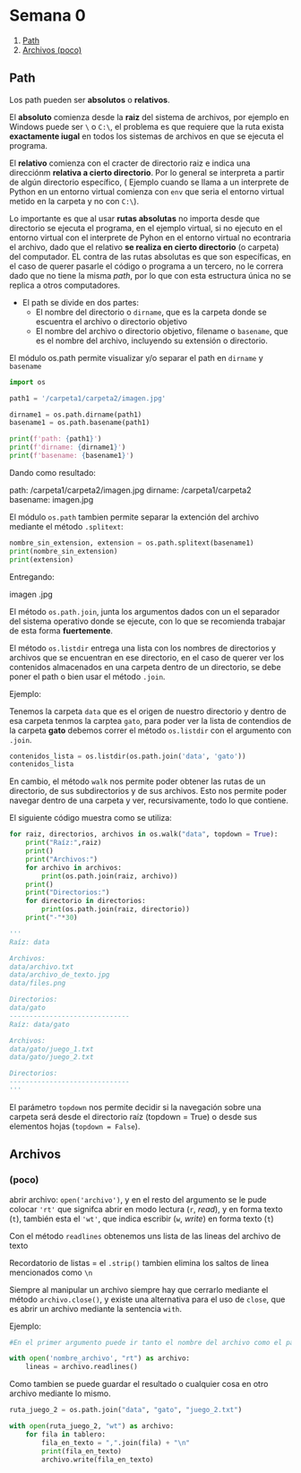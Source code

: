 # Semana 0

1. [Path](#Path)
2. [Archivos (poco)](#Archivos)

## Path

Los path pueden ser **absolutos** o **relativos**.

El **absoluto** comienza desde la **raiz** del sistema de archivos, por ejemplo en Windows puede ser `\` o `C:\`, el problema es que requiere que la ruta exista **exactamente iugal** en todos los sistemas de archivos en que se ejecuta el programa.

El **relativo** comienza con el cracter de directorio raiz e indica una direcciónm **relativa a cierto directorio**. Por lo general se interpreta a partir de algún directorio específico, ( Ejemplo cuando se llama a un interprete de Python en un entorno virtual comienza con `env` que seria el entorno virtual metido en la carpeta y no con `C:\`).

Lo importante es que al usar **rutas absolutas** no importa desde que directorio se ejecuta el programa, en el ejemplo virtual, si no ejecuto en el entorno virtual con el interprete de Pyhon en el entorno virtual no econtraria el archivo, dado que el relativo **se realiza en cierto directorio** (o carpeta) del computador. EL contra de las rutas absolutas es que son específicas, en el caso de querer pasarle el código o programa a un tercero, no le correra dado que no tiene la misma _path_, por lo que con esta estructura única no se replica a otros computadores.

- El path se divide en dos partes:
  - El nombre del directorio o `dirname`, que es la carpeta donde se escuentra el archivo o directorio objetivo
  - El nombre del archivo o directorio objetivo, filename o `basename`, que es el nombre del archivo, incluyendo su extensión o directorio.

El módulo os.path permite visualizar y/o separar el path en `dirname` y `basename`

```python
import os

path1 = '/carpeta1/carpeta2/imagen.jpg'

dirname1 = os.path.dirname(path1)
basename1 = os.path.basename(path1)

print(f'path: {path1}')
print(f'dirname: {dirname1}')
print(f'basename: {basename1}')
```

Dando como resultado:

path: /carpeta1/carpeta2/imagen.jpg
dirname: /carpeta1/carpeta2
basename: imagen.jpg

El módulo `os.path` tambien permite separar la extención del archivo mediante el método `.splitext`:

```python
nombre_sin_extension, extension = os.path.splitext(basename1)
print(nombre_sin_extension)
print(extension)
```

Entregando:

imagen
.jpg

El método `os.path.join`, junta los argumentos dados con un el separador del sistema operativo donde se ejecute, con lo que se recomienda trabajar de esta forma **fuertemente**.

El método `os.listdir` entrega una lista con los nombres de directorios y archivos que se encuentran en ese directorio, en el caso de querer ver los contenidos almacenados en una carpeta dentro de un directorio, se debe poner el path o bien usar el método `.join`.

Ejemplo:

Tenemos la carpeta `data` que es el origen de nuestro directorio y dentro de esa carpeta tenmos la carptea `gato`, para poder ver la lista de contendios de la carpeta **gato** debemos correr el método `os.listdir` con el argumento con `.join`.

```python
contenidos_lista = os.listdir(os.path.join('data', 'gato'))
contenidos_lista
```

En cambio, el método `walk` nos permite poder obtener las rutas de un directorio, de sus subdirectorios y de sus archivos. Esto nos permite poder navegar dentro de una carpeta y ver, recursivamente, todo lo que contiene.

El siguiente código muestra como se utiliza:

```python
for raiz, directorios, archivos in os.walk("data", topdown = True):
    print("Raíz:",raiz)
    print()
    print("Archivos:")
    for archivo in archivos:
        print(os.path.join(raiz, archivo))
    print()
    print("Directorios:")
    for directorio in directorios:
        print(os.path.join(raiz, directorio))
    print("-"*30)
```

```python
'''
Raíz: data

Archivos:
data/archivo.txt
data/archivo_de_texto.jpg
data/files.png

Directorios:
data/gato
------------------------------
Raíz: data/gato

Archivos:
data/gato/juego_1.txt
data/gato/juego_2.txt

Directorios:
------------------------------
'''
```

El parámetro `topdown` nos permite decidir si la navegación sobre una carpeta será desde el directorio raíz (topdown = True) o desde sus elementos hojas (`topdown = False`).

## Archivos

### (poco)

abrir archivo: `open('archivo')`, y en el resto del argumento se le pude colocar `'rt'` que signifca abrir en modo lectura (`r`, _read_), y en forma texto (`t`), también esta el `'wt'`, que indica escribir (`w`, _write_) en forma texto (`t`)

Con el método `readlines` obtenemos uns lista de las lineas del archivo de texto

Recordatorio de listas = el `.strip()` tambien elimina los saltos de linea mencionados como `\n`

Siempre al manipular un archivo siempre hay que cerrarlo mediante el método `archivo.close()`, y existe una alternativa para el uso de `close`, que es abrir un archivo mediante la sentencia `with`.

Ejemplo:

```python
#En el primer argumento puede ir tanto el nombre del archivo como el path, todo depende en done se encuentre

with open('nombre_archivo', "rt") as archivo:
    lineas = archivo.readlines()
```

Como tambien se puede guardar el resultado o cualquier cosa en otro archivo mediante lo mismo.

```python
ruta_juego_2 = os.path.join("data", "gato", "juego_2.txt")

with open(ruta_juego_2, "wt") as archivo:
    for fila in tablero:
        fila_en_texto = ",".join(fila) + "\n"
        print(fila_en_texto)
        archivo.write(fila_en_texto)
```
